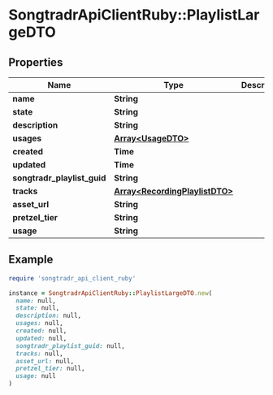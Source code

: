 # SongtradrApiClientRuby::PlaylistLargeDTO

## Properties

| Name | Type | Description | Notes |
| ---- | ---- | ----------- | ----- |
| **name** | **String** |  |  |
| **state** | **String** |  | [optional] |
| **description** | **String** |  | [optional] |
| **usages** | [**Array&lt;UsageDTO&gt;**](UsageDTO.md) |  | [optional] |
| **created** | **Time** |  | [optional] |
| **updated** | **Time** |  | [optional] |
| **songtradr_playlist_guid** | **String** |  | [optional] |
| **tracks** | [**Array&lt;RecordingPlaylistDTO&gt;**](RecordingPlaylistDTO.md) |  | [optional] |
| **asset_url** | **String** |  | [optional] |
| **pretzel_tier** | **String** |  | [optional] |
| **usage** | **String** |  | [optional] |

## Example

```ruby
require 'songtradr_api_client_ruby'

instance = SongtradrApiClientRuby::PlaylistLargeDTO.new(
  name: null,
  state: null,
  description: null,
  usages: null,
  created: null,
  updated: null,
  songtradr_playlist_guid: null,
  tracks: null,
  asset_url: null,
  pretzel_tier: null,
  usage: null
)
```

